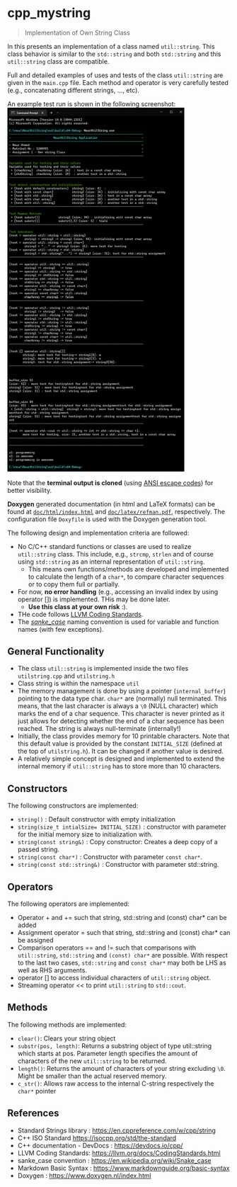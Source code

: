 # cpp_mystring
> Implementation of Own String Class
 
 In this presents an implementation of a class named `util::string`. This class behavior is similar to the `std::string` and both  `std::string` and this `util::string` class are compatible.

Full and detailed examples of uses and tests of the class `util::string` are given in the `main.cpp` file. Each method and operator is very carefully tested (e.g., concatenating different strings, ..., etc).

An example test run is shown in the following screenshot:
<img src="doc/figures/screenshot.png" alt="fishy" width="400px">

Note that the **terminal output is cloned** (using [ANSI escape codes](https://en.wikipedia.org/wiki/ANSI_escape_code)) for better visibility.


**Doxygen** generated documentation (in html and LaTeX formats) can be found at [`doc/html/index.html`](doc/html/index.html) and [`doc/latex/refman.pdf`](doc/latex/refman.pdf), respectively. The configuration file `Doxyfile` is used with the Doxygen generation tool.


The following design and implementation criteria are followed:
* No C/C++ standard functions or classes are used to realize `util::string` class. This include, e.g., `strcmp`, `strlen` and of course using `std::string` as an internal representation of `util::string`.
  * This means own functions/methods are developed and implemented to calculate the length of a `char*`, to compare character sequences or to copy them full or partially.
* For now, **no error handling** (e.g., accessing an invalid index by using operator []) is implemented. THis may be done later.
  * **Use this class at your own risk** :).
* THe code follows [LLVM Coding Standards](https://llvm.org/docs/CodingStandards.html).
* The *[sanke_case](https://en.wikipedia.org/wiki/Snake_case)* naming convention is used for variable and function names (with few exceptions).

 ## General Functionality
* The class `util::string` is implemented inside the two files `utilstring.cpp` and `utilstring.h`
* Class string is within the namespace `util`
* The memory management is done by using a pointer (`internal_buffer`) pointing to the data type char. `char*` are (normally) null terminated. This means, that the last character is always a `\0` (NULL character) which marks the end of a char sequence. This character is never printed as it just allows for detecting whether the end of a char sequence has been reached. The string is always null-terminate (internally!)
* Initially, the class provides memory for 10 printable characters. Note that this default value is provided by the constant `INITIAL_SIZE` (defined at the top of `utilstring.h`). It can be changed if another value is desired. 
* A relatively simple concept is designed and implemented to extend the internal memory if `util::string` has to store more than 10 characters.


## Constructors
The following constructors are implemented:
* `string()` : Default constructor with empty initialization
* `string(size_t intialSize= INITIAL_SIZE)` : constructor with parameter for the initial memory size to initialization with.
* `string(const string&)` : Copy constructor: Creates a deep copy of a passed string.
* `string(const char*)` : Constructor with parameter `const char*`.
* `string(const std::string&)` : Constructor with parameter std::string.

## Operators
The following operators are implemented:
* Operator + and += such that string, std::string and (const) char* can be added
* Assignment operator = such that string, std::string and (const) char* can be assigned
* Comparison operators == and != such that comparisons with `util::string`, `std::string` and `(const) char*` are possible. With respect to the last two cases, `std::string` and `const char*` may both be LHS as well as RHS arguments.
* operator [] to access individual characters of `util::string` object.
* Streaming operator << to print `util::string` to `std::cout`.

## Methods
The following methods are implemented:
* `clear()`: Clears your string object
* `substr(pos, length)`: Returns a substring object of type util::string which starts at pos. Parameter length specifies the amount of characters of the new `util::string` to be returned.
* `length()`: Returns the amount of characters of your string excluding `\0`. Might be smaller than the actual reserved memory.
* `c_str()`: Allows raw access to the internal C-string respectively the `char*` pointer



## References
* Standard Strings library : https://en.cppreference.com/w/cpp/string
* C++ ISO Standard https://isocpp.org/std/the-standard
* C++ documentation - DevDocs : https://devdocs.io/cpp/
* LLVM Coding Standards: https://llvm.org/docs/CodingStandards.html
* sanke_case convention : https://en.wikipedia.org/wiki/Snake_case
* Markdown Basic Syntax : https://www.markdownguide.org/basic-syntax
* Doxygen : https://www.doxygen.nl/index.html
